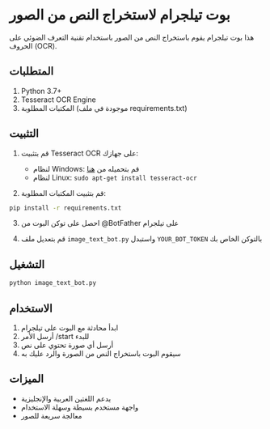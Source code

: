 # بوت تيلجرام لاستخراج النص من الصور

هذا بوت تيلجرام يقوم باستخراج النص من الصور باستخدام تقنية التعرف الضوئي على الحروف (OCR).

## المتطلبات

1. Python 3.7+
2. Tesseract OCR Engine
3. المكتبات المطلوبة (موجودة في ملف requirements.txt)

## التثبيت

1. قم بتثبيت Tesseract OCR على جهازك:
   - لنظام Windows: قم بتحميله من [هنا](https://github.com/UB-Mannheim/tesseract/wiki)
   - لنظام Linux: `sudo apt-get install tesseract-ocr`

2. قم بتثبيت المكتبات المطلوبة:
```bash
pip install -r requirements.txt
```

3. احصل على توكن البوت من @BotFather على تيلجرام

4. قم بتعديل ملف `image_text_bot.py` واستبدل `YOUR_BOT_TOKEN` بالتوكن الخاص بك

## التشغيل

```bash
python image_text_bot.py
```

## الاستخدام

1. ابدأ محادثة مع البوت على تيلجرام
2. أرسل الأمر /start للبدء
3. أرسل أي صورة تحتوي على نص
4. سيقوم البوت باستخراج النص من الصورة والرد عليك به

## الميزات

- يدعم اللغتين العربية والإنجليزية
- واجهة مستخدم بسيطة وسهلة الاستخدام
- معالجة سريعة للصور
